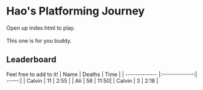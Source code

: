 # Hao's Platforming Journey
Open up index.html to play.<br><br>
This one is for you buddy.

## Leaderboard
Feel free to add to it!
| Name        | Deaths           | Time  |
| ------------- |:-------------:| -----:|
| Calvin      | 11 | 2:55 |
| Ali         | 58 | 11:50|
| Calvin      | 3 | 2:18 |
